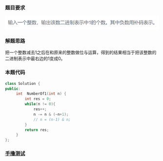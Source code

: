 ### 题目要求

![](pic/offer15.png)

### 解题思路

把一个整数减去1之后在和原来的整数做位与运算，得到的结果相当于把该整数的二进制表示中最右边的1变成0。

### 本题代码

```c++
class Solution {
public:
     int  NumberOf1(int n) {
         int res = 0;
         while(n != 0){
             res++;
             n -= n & (~n+1); 
             // n = (n-1) & n;
         }
         return res;
     }
};
```

### [手撸测试](https://www.nowcoder.com/practice/8ee967e43c2c4ec193b040ea7fbb10b8?tpId=13&tqId=11164&tPage=1&rp=1&ru=/ta/coding-interviews&qru=/ta/coding-interviews/question-ranking)  

